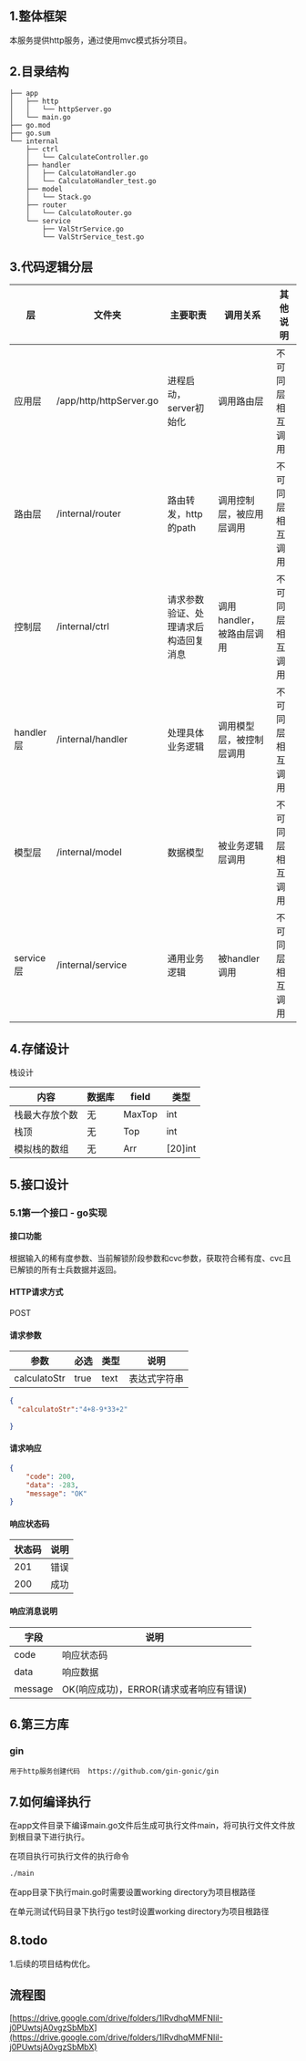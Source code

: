 ## 1.整体框架

本服务提供http服务，通过使用mvc模式拆分项目。

## 2.目录结构

```
├── app
│   ├── http
│   │   └── httpServer.go
│   └── main.go
├── go.mod
├── go.sum
└── internal
    ├── ctrl
    │   └── CalculateController.go
    ├── handler
    │   ├── CalculatoHandler.go
    │   └── CalculatoHandler_test.go
    ├── model
    │   └── Stack.go
    ├── router
    │   └── CalculatoRouter.go
    └── service
        ├── ValStrService.go
        └── ValStrService_test.go
```



## 3.代码逻辑分层

| 层        | 文件夹                  | 主要职责                             | 调用关系                  | 其他说明         |
| --------- | ----------------------- | ------------------------------------ | ------------------------- | ---------------- |
| 应用层    | /app/http/httpServer.go | 进程启动，server初始化               | 调用路由层                | 不可同层相互调用 |
| 路由层    | /internal/router        | 路由转发，http的path                 | 调用控制层，被应用层调用  | 不可同层相互调用 |
| 控制层    | /internal/ctrl          | 请求参数验证、处理请求后构造回复消息 | 调用handler，被路由层调用 | 不可同层相互调用 |
| handler层 | /internal/handler       | 处理具体业务逻辑                     | 调用模型层，被控制层调用  | 不可同层相互调用 |
| 模型层    | /internal/model         | 数据模型                             | 被业务逻辑层调用          | 不可同层相互调用 |
| service层 | /internal/service       | 通用业务逻辑                         | 被handler调用             | 不可同层相互调用 |

## 4.存储设计

栈设计

| 内容           | 数据库 | field  | 类型    |
| -------------- | ------ | ------ | ------- |
| 栈最大存放个数 | 无     | MaxTop | int     |
| 栈顶           | 无     | Top    | int     |
| 模拟栈的数组   | 无     | Arr    | [20]int |

## 5.接口设计

### 5.1第一个接口 - go实现

#### 接口功能

根据输入的稀有度参数、当前解锁阶段参数和cvc参数，获取符合稀有度、cvc且已解锁的所有士兵数据并返回。

#### HTTP请求方式

POST

#### 请求参数

| 参数         | 必选 | 类型 | 说明         |
| ------------ | ---- | ---- | ------------ |
| calculatoStr | true | text | 表达式字符串 |

```json
{
  "calculatoStr":"4+8-9*33+2"
 
}
```



#### 请求响应

```json
{
    "code": 200,
    "data": -283,
    "message": "OK"
}
```

#### 响应状态码

| 状态码 | 说明 |
| ------ | ---- |
| 201    | 错误 |
| 200    | 成功 |

#### 响应消息说明

| 字段    | 说明                                    |
| ------- | --------------------------------------- |
| code    | 响应状态码                              |
| data    | 响应数据                                |
| message | OK(响应成功)，ERROR(请求或者响应有错误) |



## 6.第三方库

### gin

```
用于http服务创建代码  https://github.com/gin-gonic/gin
```

## 7.如何编译执行

在app文件目录下编译main.go文件后生成可执行文件main，将可执行文件文件放到根目录下进行执行。

在项目执行可执行文件的执行命令

```sh
./main
```

在app目录下执行main.go时需要设置working directory为项目根路径



在单元测试代码目录下执行go test时设置working directory为项目根路径



## 8.todo

1.后续的项目结构优化。

## 流程图

[https://drive.google.com/drive/folders/1lRvdhqMMFNIiI-j0PUwtsjA0vgzSbMbX](https://drive.google.com/drive/folders/1lRvdhqMMFNIiI-j0PUwtsjA0vgzSbMbX)





